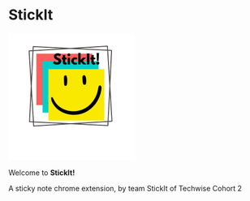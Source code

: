 # StickIt
<img src="https://github.com/JacksonBair/StickIt/blob/Khay-Dev/imgs/icon.png?raw=true" width="250">

Welcome to **StickIt!** 

A sticky note chrome extension, by team StickIt of Techwise Cohort 2
